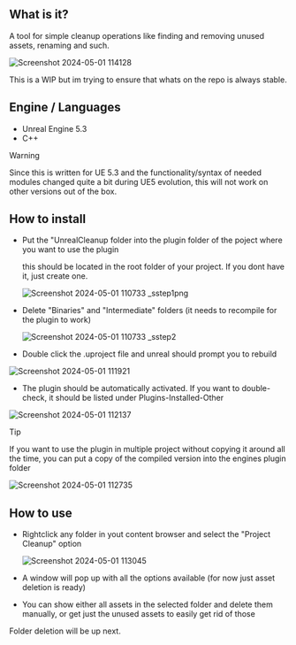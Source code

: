 ## What is it?
A tool for simple cleanup operations like finding and removing unused assets, renaming and such.

![Screenshot 2024-05-01 114128](https://github.com/Finderadeis/UnrealCleanup/assets/79834166/98231a60-7635-4f3b-b694-0b6d581352e1)


This is a WIP but im trying to ensure that whats on the repo is always stable.

## Engine / Languages
- Unreal Engine 5.3
- C++

> [!WARNING]
> Since this is written for UE 5.3 and the functionality/syntax of needed modules changed quite a bit during UE5 evolution, this will not work on other versions out of the box.

## How to install

- Put the "UnrealCleanup folder into the plugin folder of the poject where you want to use the plugin
  
  this should be located in the root folder of your project. If you dont have it, just create one.

  ![Screenshot 2024-05-01 110733 _sstep1png](https://github.com/Finderadeis/UnrealCleanup/assets/79834166/0b8f6466-2ca4-4edc-bca7-0ef76da1d087)


- Delete "Binaries" and "Intermediate" folders (it needs to recompile for the plugin to work)

  ![Screenshot 2024-05-01 110733 _sstep2](https://github.com/Finderadeis/UnrealCleanup/assets/79834166/f8e628e3-11ba-4da7-a6d4-70bab582dc61)

- Double click the .uproject file and unreal should prompt you to rebuild

![Screenshot 2024-05-01 111921](https://github.com/Finderadeis/UnrealCleanup/assets/79834166/9510f626-f19f-4175-ba16-9a2862463af2)

- The plugin should be automatically activated. If you want to double-check, it should be listed under Plugins-Installed-Other
  
![Screenshot 2024-05-01 112137](https://github.com/Finderadeis/UnrealCleanup/assets/79834166/37791c80-9588-4b63-b2ac-a77c61c49799)

> [!TIP]
> If you want to use the plugin in multiple project without copying it around all the time, you can put a copy of the compiled version into the engines plugin folder
>
>   ![Screenshot 2024-05-01 112735](https://github.com/Finderadeis/UnrealCleanup/assets/79834166/a4452161-5ee4-47ce-b0fb-be7cf24649ba)

## How to use

- Rightclick any folder in yout content browser and select the "Project Cleanup" option

  ![Screenshot 2024-05-01 113045](https://github.com/Finderadeis/UnrealCleanup/assets/79834166/cf4a3216-adef-43fc-8950-e7a1c9c91994)

- A window will pop up with all the options available (for now just asset deletion is ready)
- You can show either all assets in the selected folder and delete them manually, or get just the unused assets to easily get rid of those

Folder deletion will be up next.
